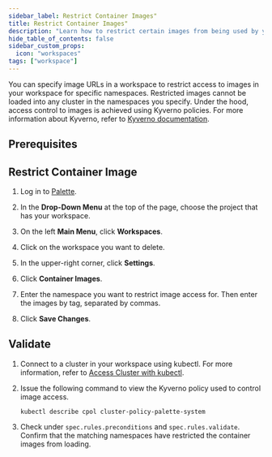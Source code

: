 ```yaml
---
sidebar_label: Restrict Container Images"
title: Restrict Container Images"
description: "Learn how to restrict certain images from being used by your workspace"
hide_table_of_contents: false
sidebar_custom_props:
  icon: "workspaces"
tags: ["workspace"]
---
```


You can specify image URLs in a workspace to restrict access to images in your workspace for specific namespaces.
Restricted images cannot be loaded into any cluster in the namespaces you specify. Under the hood, access control to
images is achieved using Kyverno policies. For more information about Kyverno, refer to
[Kyverno documentation](https://kyverno.io/).

## Prerequisites

## Restrict Container Image

1. Log in to [Palette](https://console.spectrocloud.com).

2. In the **Drop-Down Menu** at the top of the page, choose the project that has your workspace.

3. On the left **Main Menu**, click **Workspaces**.

4. Click on the workspace you want to delete.

5. In the upper-right corner, click **Settings**.

6. Click **Container Images**.

7. Enter the namespace you want to restrict image access for. Then enter the images by tag, separated by commas.

8. Click **Save Changes**.

## Validate

1. Connect to a cluster in your workspace using kubectl. For more information, refer to
   [Access Cluster with kubectl](../../clusters/cluster-management/palette-webctl.md).

2. Issue the following command to view the Kyverno policy used to control image access.

   ```shell
   kubectl describe cpol cluster-policy-palette-system
   ```

3. Check under `spec.rules.preconditions` and `spec.rules.validate`. Confirm that the matching namespaces have
   restricted the container images from loading.
